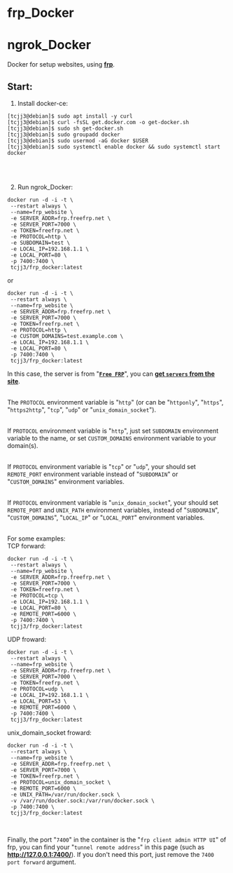 # frp_Docker
# ngrok_Docker
Docker for setup websites, using [**frp**](https://gofrp.org/).


## Start:

1. Install docker-ce:
```
[tcjj3@debian]$ sudo apt install -y curl
[tcjj3@debian]$ curl -fsSL get.docker.com -o get-docker.sh
[tcjj3@debian]$ sudo sh get-docker.sh
[tcjj3@debian]$ sudo groupadd docker
[tcjj3@debian]$ sudo usermod -aG docker $USER
[tcjj3@debian]$ sudo systemctl enable docker && sudo systemctl start docker
```
<br>
<br>

2. Run ngrok_Docker:

```
docker run -d -i -t \
 --restart always \
 --name=frp_website \
 -e SERVER_ADDR=frp.freefrp.net \
 -e SERVER_PORT=7000 \
 -e TOKEN=freefrp.net \
 -e PROTOCOL=http \
 -e SUBDOMAIN=test \
 -e LOCAL_IP=192.168.1.1 \
 -e LOCAL_PORT=80 \
 -p 7400:7400 \
 tcjj3/frp_docker:latest
```
or
```
docker run -d -i -t \
 --restart always \
 --name=frp_website \
 -e SERVER_ADDR=frp.freefrp.net \
 -e SERVER_PORT=7000 \
 -e TOKEN=freefrp.net \
 -e PROTOCOL=http \
 -e CUSTOM_DOMAINS=test.example.com \
 -e LOCAL_IP=192.168.1.1 \
 -e LOCAL_PORT=80 \
 -p 7400:7400 \
 tcjj3/frp_docker:latest
```


In this case, the server is from "[**`Free FRP`**](https://freefrp.net/)", you can [**get `servers` from the site**](https://freefrp.net/).
<br>
<br>

The `PROTOCOL` environment variable is "`http`" (or can be "`httponly`", "`https`", "`https2http`", "`tcp`", "`udp`" or "`unix_domain_socket`").
<br>
<br>

If `PROTOCOL` environment variable is "`http`", just set `SUBDOMAIN` environment variable to the name, or set `CUSTOM_DOMAINS` environment variable to your domain(s).
<br>
<br>

If `PROTOCOL` environment variable is "`tcp`" or "`udp`", your should set `REMOTE_PORT` environment variable instead of "`SUBDOMAIN`" or "`CUSTOM_DOMAINS`" environment variables.
<br>
<br>

If `PROTOCOL` environment variable is "`unix_domain_socket`", your should set `REMOTE_PORT` and `UNIX_PATH` environment variables, instead of "`SUBDOMAIN`", "`CUSTOM_DOMAINS`", "`LOCAL_IP`" or "`LOCAL_PORT`" environment variables.
<br>
<br>

For some examples:
<br>
TCP forward:
```
docker run -d -i -t \
 --restart always \
 --name=frp_website \
 -e SERVER_ADDR=frp.freefrp.net \
 -e SERVER_PORT=7000 \
 -e TOKEN=freefrp.net \
 -e PROTOCOL=tcp \
 -e LOCAL_IP=192.168.1.1 \
 -e LOCAL_PORT=80 \
 -e REMOTE_PORT=6000 \
 -p 7400:7400 \
 tcjj3/frp_docker:latest
```

UDP froward:
```
docker run -d -i -t \
 --restart always \
 --name=frp_website \
 -e SERVER_ADDR=frp.freefrp.net \
 -e SERVER_PORT=7000 \
 -e TOKEN=freefrp.net \
 -e PROTOCOL=udp \
 -e LOCAL_IP=192.168.1.1 \
 -e LOCAL_PORT=53 \
 -e REMOTE_PORT=6000 \
 -p 7400:7400 \
 tcjj3/frp_docker:latest
```

unix_domain_socket froward:
```
docker run -d -i -t \
 --restart always \
 --name=frp_website \
 -e SERVER_ADDR=frp.freefrp.net \
 -e SERVER_PORT=7000 \
 -e TOKEN=freefrp.net \
 -e PROTOCOL=unix_domain_socket \
 -e REMOTE_PORT=6000 \
 -e UNIX_PATH=/var/run/docker.sock \
 -v /var/run/docker.sock:/var/run/docker.sock \
 -p 7400:7400 \
 tcjj3/frp_docker:latest
```
<br>


Finally, the port "`7400`" in the container is the "`frp client admin HTTP UI`" of frp, you can find your "`tunnel remote address`" in this page (such as **http://127.0.0.1:7400/**). If you don't need this port, just remove the `7400 port forward` argument.






